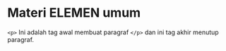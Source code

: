 # Materi ELEMEN umum
```<p>``` Ini adalah tag awal membuat paragraf ```</p>``` dan ini tag akhir menutup paragraf.
